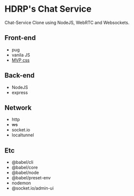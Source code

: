 # HDRP's Chat Service

Chat-Service Clone using NodeJS, WebRTC and Websockets.

## Front-end
- pug
- vanila JS
- [MVP css](https://andybrewer.github.io/mvp/)

## Back-end
- NodeJS
- express

## Network
- http
- ~~ws~~
- socket.io
- localtunnel

## Etc
- @babel/cli
- @babel/core
- @babel/node
- @babel/preset-env
- nodemon
- @socket.io/admin-ui
